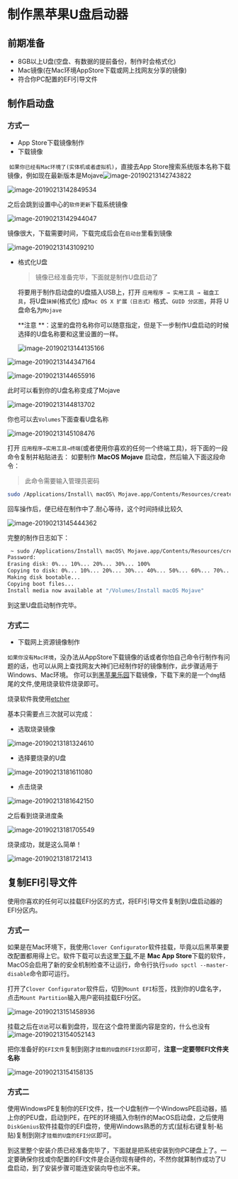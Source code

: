 
# 制作黑苹果U盘启动器

## 前期准备

- 8GB以上U盘(空盘、有数据的提前备份，制作时会格式化)
- Mac镜像(在Mac环境AppStore下载或网上找网友分享的镜像)
- 符合你PC配置的EFI引导文件

## 制作启动盘

### 方式一

-  App Store下载镜像制作
  - 下载镜像

​       `如果你已经有Mac环境了(实体机或者虚拟机)`，直接去App Store搜索系统版本名称下载镜像，例如现在最新版本是Mojave![image-20190213142743822](https://ws2.sinaimg.cn/large/006tNc79gy1g04s4fmtn2j313u0qgwwz.jpg)

![image-20190213142849534](https://ws4.sinaimg.cn/large/006tNc79gy1g04s5zq4i5j31ha0d4q6x.jpg)

之后会跳到设置中心的`软件更新`下载系统镜像

![image-20190213142944047](https://ws3.sinaimg.cn/large/006tNc79gy1g04s6eppj9j31180esn20.jpg)

镜像很大，下载需要时间，下载完成后会在`启动台`里看到镜像



![image-20190213143109210](https://ws4.sinaimg.cn/large/006tNc79gy1g04s7w0onfj30dc05qmym.jpg)



- 格式化U盘

   > 镜像已经准备完毕，下面就是制作U盘启动了

   将要用于制作启动盘的U盘插入USB上，打开 `应用程序 → 实用工具 → 磁盘工具`，将U盘`抹掉`(格式化) 成`Mac OS X 扩展（日志式）`格式、`GUID 分区图`，并将 U 盘命名为`Mojave`

    **注意 **：这里的盘符名称你可以随意指定，但是下一步制作U盘启动的时候选择的U盘名称要和这里设置的一样。

   

   ![image-20190213144135166](https://ws4.sinaimg.cn/large/006tNc79gy1g04skuu6pmj30au07qdja.jpg)

![image-20190213144347164](https://ws1.sinaimg.cn/large/006tNc79gy1g04slr6khdj31fe0i4nja.jpg)

![image-20190213144655916](https://ws1.sinaimg.cn/large/006tNc79gy1g04so910azj30qc078jxl.jpg)

此时可以看到你的U盘名称变成了Mojave

![image-20190213144813702](https://ws4.sinaimg.cn/large/006tNc79gy1g04splpfw2j31fa0g611k.jpg)

你也可以去`Volumes`下面查看U盘名称

![image-20190213145108476](https://ws2.sinaimg.cn/large/006tNc79gy1g04ssmrec4j30sq07gt9t.jpg)

打开 `应用程序→实用工具→终端`(或者使用你喜欢的任何一个终端工具)，将下面的一段命令复制并粘贴进去：
如要制作 **MacOS Mojave** 启动盘，然后输入下面这段命令：

> 此命令需要输入管理员密码

```bash
sudo /Applications/Install\ macOS\ Mojave.app/Contents/Resources/createinstallmedia --volume /Volumes/Mojave /Applications/Install\ macOS\ Mojave.app --nointeraction
```

回车操作后，便已经在制作中了.耐心等待，这个时间持续比较久

![image-20190213145444362](https://ws4.sinaimg.cn/large/006tNc79gy1g04swdlxm2j31bm05sq40.jpg)

完整的制作日志如下：

```bash
 ~ sudo /Applications/Install\ macOS\ Mojave.app/Contents/Resources/createinstallmedia --volume /Volumes/Mojave /Applications/Install\ macOS\ Mojave.app --nointeraction
Password:
Erasing disk: 0%... 10%... 20%... 30%... 100%
Copying to disk: 0%... 10%... 20%... 30%... 40%... 50%... 60%... 70%... 80%... 90%... 100%
Making disk bootable...
Copying boot files...
Install media now available at "/Volumes/Install macOS Mojave"
```

到这里U盘启动制作完毕。

### 方式二

-  下载网上资源镜像制作

​	`如果你没有Mac环境`，没办法从AppStore下载镜像的话或者你怕自己命令行制作有问题的话，也可以从网上查找网友大神们已经制作好的镜像制作，此步骤适用于Windows、Mac环境。
你可以到[黑苹果乐园](https://imac.hk/category/macos/)下载镜像，下载下来的是一个`dmg`结尾的文件,使用烧录软件烧录即可。

烧录软件我使用[etcher](https://www.balena.io/etcher/) 

基本只需要点三次就可以完成：

- 选取烧录镜像

![image-20190213181324610](https://ws1.sinaimg.cn/large/006tNc79gy1g04yn3c5yqj318c0qkq4n.jpg)

- 选择要烧录的U盘

![image-20190213181611080](https://ws2.sinaimg.cn/large/006tNc79gy1g04ypzgsv4j31ef0u0agh.jpg)

- 点击烧录

![image-20190213181642150](https://ws3.sinaimg.cn/large/006tNc79gy1g04yqimuunj31e60u07b8.jpg)

之后看到烧录进度条

![image-20190213181705549](https://ws3.sinaimg.cn/large/006tNc79gy1g04yqxb5m7j31e60u0kjj.jpg)

烧录成功，就是这么简单！

![image-20190213181721413](https://ws4.sinaimg.cn/large/006tNc79gy1g04yr7egmhj31ei0u0n7e.jpg)



## 复制EFI引导文件

​        使用你喜欢的任何可以挂载EFI分区的方式，将EFI引导文件复制到U盘启动器的EFI分区内。

### 方式一

如果是在Mac环境下，我使用`Clover Configurator`软件挂载，毕竟以后黑苹果要改配置都用得上它。软件下载可以去这里[下载](https://mackie100projects.altervista.org/download-clover-configurator/),不是 **Mac App Store**下载的软件，MacOS会启用了新的安全机制检查不让运行，命令行执行`sudo spctl --master-disable`命令即可运行。

打开了`Clover Configurator`软件后，切到`Mount EFI`标签，找到你的U盘名字，点击`Mount Partition`输入用户密码挂载EFI分区。

![image-20190213151458936](https://ws2.sinaimg.cn/large/006tNc79gy1g04thg6n71j31hw0u0too.jpg)

挂载之后在`访达`可以看到盘符，现在这个盘符里面内容是空的，什么也没有![image-20190213154052143](https://ws1.sinaimg.cn/large/006tNc79gy1g04u8di62gj316u0o4thy.jpg)

把你准备好的`EFI文件`复制到刚才`挂载的U盘的EFI分区`即可，**注意一定要带EFI文件夹名称**

![image-20190213154158135](https://ws3.sinaimg.cn/large/006tNc79gy1g04u9iiofxj316s0o8thz.jpg)

### 方式二

​	使用WindowsPE复制你的EFI文件，找一个U盘制作一个WindowsPE启动器，插上你的PEU盘，启动到PE，在PE的环境插入你制作的MacOS启动盘，之后使用`DiskGenius`软件挂载你的EFI盘符，使用Windows熟悉的方式(鼠标右键复制-粘贴)复制到刚才`挂载的U盘的EFI分区`即可。






















​	到这里整个安装介质已经准备完毕了，下面就是把系统安装到你PC硬盘上了。一定要确保你找或你配置的EFI文件是合适你现有硬件的，不然你就算制作成功了U盘启动，到了安装步骤可能连安装向导也出不来。
